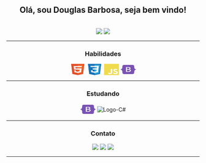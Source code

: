 <h2 align="center">Olá, sou Douglas Barbosa, seja bem vindo!</h2>

<br>

<div align="center">
    <img height="150" src="https://github-readme-stats.vercel.app/api?username=douglasbarbosz&show_icons=true&theme=dracula&include_all_commits=true&count_private=true"/>
    <img height="150" src="https://github-readme-stats.vercel.app/api/top-langs/?username=douglasbarbosz&layout=compact&langs_count=7&theme=dracula"/>
</div>

<hr>
  
<div align="center">
    <h3>Habilidades</h3>
    <img align="center" alt="Logo-HTML" height="30" width="40" src="https://raw.githubusercontent.com/devicons/devicon/master/icons/html5/html5-original.svg">
    <img align="center" alt="Logo-CSS" height="30" width="40" src="https://raw.githubusercontent.com/devicons/devicon/master/icons/css3/css3-original.svg">
    <img align="center" alt="Logo-Js" height="30" width="40" src="https://raw.githubusercontent.com/devicons/devicon/master/icons/javascript/javascript-plain.svg">
    <img align="center" alt="Logo-trap" height="30" width="40" src="https://raw.githubusercontent.com/devicons/devicon/master/icons/bootstrap/bootstrap-plain.svg">
</div>

<hr>

<div align="center">
    <h3>Estudando</h3>
    <img align="center" alt="Logo-trap" height="30" width="40" src="https://raw.githubusercontent.com/devicons/devicon/master/icons/bootstrap/bootstrap-plain.svg">
    <img align="center" alt="Logo-C#" height="30" width="40" src="https://raw.githubusercontent.com/devicons/devicon/master/icons/c#/c#-original.svg">
</div>

<hr>
  
<div align="center"> 
    <h3>Contato</h3>
    <a href="https://www.linkedin.com/in/douglasbarbosz/" target="_blank"><img src="https://img.shields.io/badge/-LinkedIn-%230077B5?style=for-the-badge&logo=linkedin&logoColor=white" target="_blank"></a>
    <a href = "mailto:douglasapbarbosa2002@gmail.com"><img src="https://img.shields.io/badge/-Gmail-%23333?style=for-the-badge&logo=gmail&logoColor=white" target="_blank"></a>
    <a href="https://www.instagram.com/douglasbarbosz/" target="_blank"><img src="https://img.shields.io/badge/-Instagram-%23E4405F?style=for-the-badge&logo=instagram&logoColor=white" target="_blank"></a>
</div>
 
<hr>
